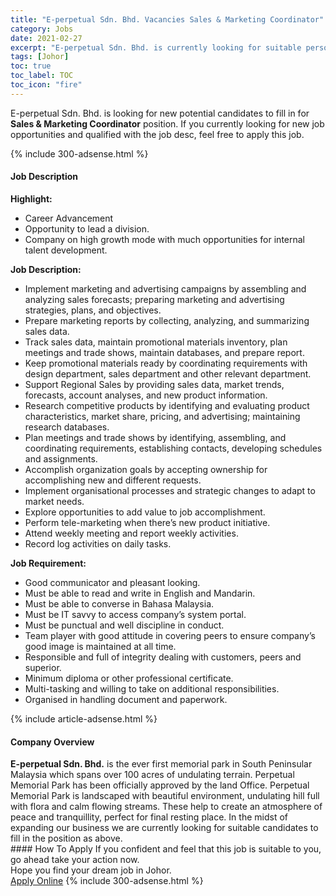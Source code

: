 ```yaml
---
title: "E-perpetual Sdn. Bhd. Vacancies Sales & Marketing Coordinator" 
category: Jobs 
date: 2021-02-27 
excerpt: "E-perpetual Sdn. Bhd. is currently looking for suitable person to fill in the Sales & Marketing Coordinator which based in Johor" 
tags: [Johor] 
toc: true 
toc_label: TOC 
toc_icon: "fire" 
--- 
```


<p>E-perpetual Sdn. Bhd. is looking for new potential candidates to fill in for <b>Sales & Marketing Coordinator</b> position. If you currently looking for new job opportunities and qualified with the job desc, feel free to apply this job.
</p>{% include 300-adsense.html %} 
<div><div><h4>Job Description</h4></div><div><div><span><div><p><strong>Highlight:</strong></p><ul><li>Career Advancement</li><li>Opportunity to lead a division.</li><li>Company on high growth mode with much opportunities for internal talent development.</li></ul><p><strong>Job Description:</strong></p><ul><li>Implement marketing and advertising campaigns by assembling and analyzing sales forecasts; preparing marketing and advertising strategies, plans, and objectives.</li><li>Prepare marketing reports by collecting, analyzing, and summarizing sales data.</li><li>Track sales data, maintain promotional materials inventory, plan meetings and trade shows, maintain databases, and prepare report.</li><li>Keep promotional materials ready by coordinating requirements with design department, sales department and other relevant department.</li><li>Support Regional Sales by providing sales data, market trends, forecasts, account analyses, and new product information.</li><li>Research competitive products by identifying and evaluating product characteristics, market share, pricing, and advertising; maintaining research databases.</li><li>Plan meetings and trade shows by identifying, assembling, and coordinating requirements, establishing contacts, developing schedules and assignments.</li><li>Accomplish organization goals by accepting ownership for accomplishing new and different requests.</li><li>Implement organisational processes and strategic changes to adapt to market needs.</li><li>Explore opportunities to add value to job accomplishment.</li><li>Perform tele-marketing when there&#8217;s new product initiative.</li><li>Attend weekly meeting and report weekly activities.</li><li>Record log activities on daily tasks.</li></ul><p><strong>Job Requirement:</strong></p><ul><li>Good communicator and pleasant looking.</li><li>Must be able to read and write in English and Mandarin.</li><li>Must be able to converse in Bahasa Malaysia.</li><li>Must be IT savvy to access company&#8217;s system portal.</li><li>Must be punctual and well discipline in conduct.</li><li>Team player with good attitude in covering peers to ensure company&#8217;s good image is maintained at all time.</li><li>Responsible and full of integrity dealing with customers, peers and superior.</li><li>Minimum diploma or other professional certificate.</li><li>Multi-tasking and willing to take on additional responsibilities.</li><li>Organised in handling document and paperwork.</li></ul></div></span></div></div></div> 
{% include article-adsense.html %} 
<div><div><h4>Company Overview</h4></div><div><div><span><div><div>
<strong>E-perpetual Sdn. Bhd.</strong>&#160;is the ever first memorial park in South Peninsular Malaysia which spans over 100 acres of undulating terrain. Perpetual Memorial Park has been officially approved by the land Office.&#160;Perpetual Memorial Park is landscaped with beautiful environment, undulating hill full with flora and calm flowing streams. These help to create an atmosphere of peace and tranquillity, perfect for final resting place.&#160;In the midst of expanding our business we are currently looking for suitable candidates to fill in the position as above.</div></div></span></div></div></div> 
#### How To Apply 
If you confident and feel that this job is suitable to you, go ahead take your action now. <br/> 
Hope you find your dream job in Johor. <br/> 
<a href="https://www.jobstreet.com.my/en/job/sales-marketing-coordinator-4492593?jobId=jobstreet-my-job-4492593&" class="btn btn--info" target="_blank" rel="nofollow noopenner">Apply Online</a> 
{% include 300-adsense.html %} 